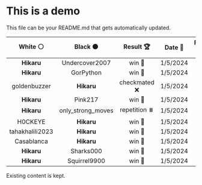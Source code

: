 # This is a demo

This file can be your README.md that gets automatically updated.

<!--START_SECTION:chessStats-->
<!-- Automatically generated with https://github.com/Balastrong/chess-stats-action -->

| White ⚪ | Black ⚫ | Result 🏆 | Date 📅 | Position 🗺️ |
|:---:|:---:|:---:|:---:|:---:|
| **Hikaru** | Undercover2007 | win 🥇 | 1/5/2024 | <a href="http://www.ee.unb.ca/cgi-bin/tervo/fen.pl?select=6r1/p7/kp1RP3/3p1pB1/P2P4/1PP5/6n1/2K5 b - -">Link</a> |
| **Hikaru** | GorPython | win 🥇 | 1/5/2024 | <a href="http://www.ee.unb.ca/cgi-bin/tervo/fen.pl?select=r7/6k1/1p1qQ1p1/p2p1pNn/3P1P2/2P3P1/PP5P/4R1K1 w - -">Link</a> |
| goldenbuzzer | **Hikaru** | checkmated ❌ | 1/5/2024 | <a href="http://www.ee.unb.ca/cgi-bin/tervo/fen.pl?select=4R2k/6R1/7P/3p4/1P1P1P2/3bp3/p4r2/K7 b - -">Link</a> |
| **Hikaru** | Pink217 | win 🥇 | 1/5/2024 | <a href="http://www.ee.unb.ca/cgi-bin/tervo/fen.pl?select=3q1rk1/5p1p/1r2pPp1/p2pN3/1p1P1QP1/2P4P/PP6/4R1K1 b - -">Link</a> |
| **Hikaru** | only_strong_moves | repetition ⏸️ | 1/5/2024 | <a href="http://www.ee.unb.ca/cgi-bin/tervo/fen.pl?select=8/4k3/1R2p1p1/p2p2P1/P2P1K2/1P1r4/8/8 w - -">Link</a> |
| H0CKEYE | **Hikaru** | win 🥇 | 1/5/2024 | <a href="http://www.ee.unb.ca/cgi-bin/tervo/fen.pl?select=8/8/7k/6q1/5q2/4q3/3q4/K1q5 w - -">Link</a> |
| tahakhalili2023 | **Hikaru** | win 🥇 | 1/5/2024 | <a href="http://www.ee.unb.ca/cgi-bin/tervo/fen.pl?select=8/7p/8/4K3/2pP1n2/7P/1pk5/4B3 w - -">Link</a> |
| Casablanca | **Hikaru** | win 🥇 | 1/5/2024 | <a href="http://www.ee.unb.ca/cgi-bin/tervo/fen.pl?select=3r4/3r3k/p5p1/3pRpPp/3Qb2q/1B4R1/P6K/8 w - -">Link</a> |
| **Hikaru** | Sharks000 | win 🥇 | 1/5/2024 | <a href="http://www.ee.unb.ca/cgi-bin/tervo/fen.pl?select=r7/4Q3/pp2kpN1/3p1p2/3P4/2P5/PP4RP/5RK1 b - -">Link</a> |
| **Hikaru** | Squirrel9900 | win 🥇 | 1/5/2024 | <a href="http://www.ee.unb.ca/cgi-bin/tervo/fen.pl?select=r1b2rk1/p1q2p1p/1pnbpnp1/3pN3/3P1P2/2PB4/PP1N1BPP/R2QK2R b KQ -">Link</a> |

<!--END_SECTION:chessStats-->

Existing content is kept.

